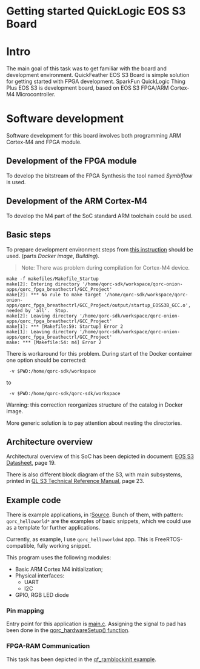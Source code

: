 Getting started QuickLogic EOS S3 Board
======================================

# Intro

The main goal of this task was to get familiar with the board and development
environment. QuickFeather EOS S3 Board is simple solution for getting started
with FPGA development. 
SparkFun QuickLogic Thing Plus EOS S3 is development board, based on EOS S3
FPGA/ARM Cortex-M4 Microcontroller.

# Software development

Software development for this board involves both programming ARM Cortex-M4 
and FPGA module. 

## Development of the FPGA module 

To develop the bitstream of the FPGA Synthesis the tool named *Symbiflow*
is used. 

## Development of the ARM Cortex-M4

To develop the M4 part of the SoC standard ARM toolchain
could be used.

## Basic steps 

To prepare development environment steps from [this instruction](https://github.com/Dasharo/twpm-docs/blob/main/docs/tutorials/building.md) should be used.
(parts *Docker image*, *Building*).

> Note: There was problem during compilation for Cortex-M4 device. 

```shell
make -f makefiles/Makefile_Startup
make[2]: Entering directory '/home/qorc-sdk/workspace/qorc-onion-apps/qorc_fpga_breathectrl/GCC_Project'
make[2]: *** No rule to make target '/home/qorc-sdk/workspace/qorc-onion-apps/qorc_fpga_breathectrl/GCC_Project/output/startup_EOSS3B_GCC.o', needed by 'all'.  Stop.
make[2]: Leaving directory '/home/qorc-sdk/workspace/qorc-onion-apps/qorc_fpga_breathectrl/GCC_Project'
make[1]: *** [Makefile:59: Startup] Error 2
make[1]: Leaving directory '/home/qorc-sdk/workspace/qorc-onion-apps/qorc_fpga_breathectrl/GCC_Project'
make: *** [Makefile:54: m4] Error 2
```

There is workaround for this problem. During start of the Docker container
one option should be corrected:
```
 -v $PWD:/home/qorc-sdk/workspace
```
to 
```
 -v $PWD:/home/qorc-sdk/qorc-sdk/workspace 
```

Warning: this correction reorganizes structure of the catalog in Docker image.

More generic solution is to pay attention about nesting the directories. 

## Architecture overview

Architectural overview of this SoC has been depicted in document: 
[EOS S3 Datasheet](https://www.quicklogic.com/wp-content/uploads/2020/12/QL-EOS-S3-Ultra-Low-Power-multicore-MCU-Datasheet-2020.pdf), page 19.
 
There is also different block diagram of the S3, with main subsystems,
printed in [QL S3 Technical Reference Manual](https://www.quicklogic.com/wp-content/uploads/2020/06/QL-S3-Technical-Reference-Manual.pdf), page 23. 

## Example code

There is example applications, in :[Source](https://github.com/coolbreeze413/qorc-onion-apps/tree/master/). 
Bunch of them, with pattern: `qorc_helloworld*` are the examples of basic
snippets, which we could use as a template for further applications.

Currently, as example, I use `qorc_helloworldm4` app. This is
FreeRTOS-compatible, fully working snippet. 

This program uses the following modules:
* Basic ARM Cortex M4 initialization;
* Physical interfaces:
  * UART
  * I2C
* GPIO, RGB LED diode

### Pin mapping

Entry point for this application is [main.c](https://github.com/coolbreeze413/qorc-onion-apps/blob/master/qorc_helloworldm4/src/main.c).
Assigning the signal to pad has been done in the [qorc_hardwareSetup() function](https://github.com/coolbreeze413/qorc-onion-apps/blob/a960ca3f450fafde9da07547b35efe8e1caa2574/qorc_helloworldm4/src/qorc_hardwaresetup.c#LL48C9-L48C9).


### FPGA-RAM Communication

This task has been depicted in the [qf_ramblockinit example](https://github.com/QuickLogic-Corp/qorc-testapps/tree/92bf33c9dd51aed94554d26e85fd37faf756f42e/qf_ramblockinit). 
